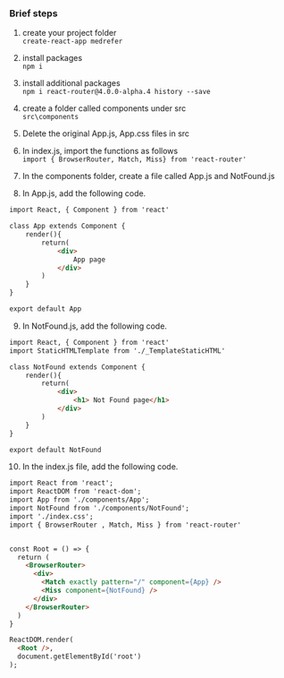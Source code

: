 ### Brief steps
1. create your project folder   
```create-react-app medrefer```

2. install packages  
```npm i```

3. install additional packages  
```npm i react-router@4.0.0-alpha.4 history --save```

4. create a folder called components under src  
```src\components```  

5. Delete the original App.js, App.css files in src  

6. In index.js, import the functions as follows  
```import { BrowserRouter, Match, Miss} from 'react-router' ```

7. In the components folder, create a file called App.js and NotFound.js

8. In App.js, add the following code.  
```html
import React, { Component } from 'react'

class App extends Component {
    render(){
        return(
            <div> 
                App page
            </div>
        )
    }
}

export default App
```

9. In NotFound.js, add the following code.
```html
import React, { Component } from 'react'
import StaticHTMLTemplate from './_TemplateStaticHTML'

class NotFound extends Component {
    render(){
        return(
            <div> 
                <h1> Not Found page</h1>
            </div>
        )
    }
}

export default NotFound
```

10. In the index.js file, add the following code.
```html
import React from 'react';
import ReactDOM from 'react-dom';
import App from './components/App';
import NotFound from './components/NotFound';
import './index.css';
import { BrowserRouter , Match, Miss } from 'react-router'


const Root = () => {
  return (
    <BrowserRouter>
      <div>
        <Match exactly pattern="/" component={App} />  
        <Miss component={NotFound} />  
      </div>
    </BrowserRouter>
  )
}

ReactDOM.render(
  <Root />,
  document.getElementById('root')
);

```

